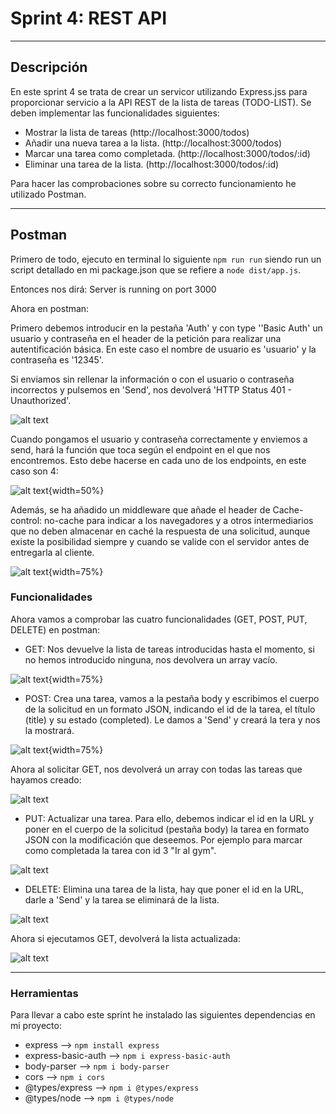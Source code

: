# Sprint 4: REST API
---
## Descripción

En este sprint 4 se trata de crear un servicor utilizando Express.jss para proporcionar servicio a la API REST de la lista de tareas (TODO-LIST). Se deben implementar las funcionalidades siguientes:

- Mostrar la lista de tareas (http://localhost:3000/todos)
- Añadir una nueva tarea a la lista. (http://localhost:3000/todos)
- Marcar una tarea como completada. (http://localhost:3000/todos/:id)
- Eliminar una tarea de la lista. (http://localhost:3000/todos/:id)

Para hacer las comprobaciones sobre su correcto funcionamiento he utilizado Postman.

---
## Postman

Primero de todo, ejecuto en terminal lo siguiente `npm run run` siendo run un script detallado en mi package.json que se refiere a `node dist/app.js`.

Entonces nos dirá: Server is running on port 3000

Ahora en postman:

Primero debemos introducir en la pestaña 'Auth' y con type ''Basic Auth' un usuario y contraseña en el header de la petición para realizar una autentificación básica. En este caso el nombre de usuario es 'usuario' y la contraseña es '12345'.

Si enviamos sin rellenar la información o con el usuario o contraseña incorrectos y pulsemos en 'Send', nos devolverá 'HTTP Status 401 - Unauthorized'.

![alt text](capturas/autentificacion-status.png)

Cuando pongamos el usuario y contraseña correctamente y enviemos a send, hará la función que toca según el endpoint en el que nos encontremos. Esto debe hacerse en cada uno de los endpoints, en este caso son 4:

![alt text](capturas/endpoints.png){width=50%}

Además, se ha añadido un middleware que añade el header de Cache-control: no-cache para indicar a los navegadores y a otros intermediarios que no deben almacenar en caché la respuesta de una solicitud, aunque existe la posibilidad siempre y cuando se valide con el servidor antes de entregarla al cliente.

![alt text](capturas/cache-control.png){width=75%}

### Funcionalidades

Ahora vamos a comprobar las cuatro funcionalidades (GET, POST, PUT, DELETE) en postman:

- GET: Nos devuelve la lista de tareas introducidas hasta el momento, si no hemos introducido ninguna, nos devolvera un array vacío.

![alt text](capturas/get-vacio.png){width=75%}

- POST: Crea una tarea, vamos a la pestaña body y escribimos el cuerpo de la solicitud en un formato JSON, indicando el id de la tarea, el título (title) y su estado (completed). Le damos a 'Send' y creará la tera y nos la mostrará.

![alt text](capturas/post-tarea-creada.png){width=75%}

Ahora al solicitar GET, nos devolverá un array con todas las tareas que hayamos creado:

![alt text](capturas/get-tareas-creadas.png)

- PUT: Actualizar una tarea. Para ello, debemos indicar el id en la URL y poner en el cuerpo de la solicitud (pestaña body) la tarea en formato JSON con la modificación que deseemos. Por ejemplo para marcar como completada la tarea con id 3 "Ir al gym".

![alt text](capturas/put-completada.png)

- DELETE: Elimina una tarea de la lista, hay que poner el id en la URL, darle a 'Send' y la tarea se eliminará de la lista.

![alt text](capturas/delete.png)

Ahora si ejecutamos GET, devolverá la lista actualizada:

![alt text](capturas/get-actualizado.png)

---

### Herramientas

Para llevar a cabo este sprint he instalado las siguientes dependencias en mi proyecto:

- express --> `npm install express`
- express-basic-auth --> `npm i express-basic-auth`
- body-parser --> `npm i body-parser`
- cors --> `npm i cors`
- @types/express --> `npm i @types/express`
- @types/node --> `npm i @types/node`